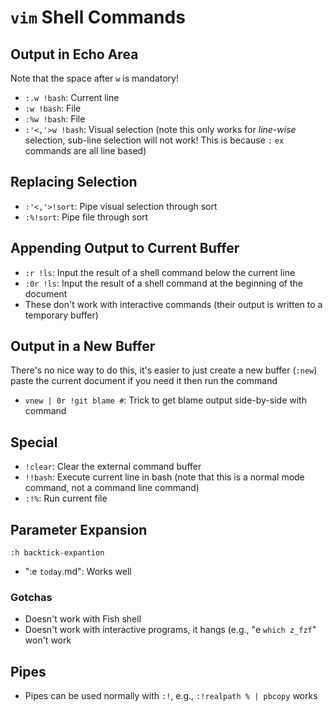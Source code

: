 # `vim` Shell Commands

## Output in Echo Area

Note that the space after `w` is mandatory!

- `:.w !bash`: Current line
- `:w !bash`: File
- `:%w !bash`: File
- `:'<,'>w !bash`: Visual selection (note this only works for *line-wise* selection, sub-line selection will not work! This is because `:` `ex` commands are all line based)

## Replacing Selection

- `:'<,'>!sort`: Pipe visual selection through sort
- `:%!sort`: Pipe file through sort

## Appending Output to Current Buffer

- `:r !ls`: Input the result of a shell command below the current line
- `:0r !ls`: Input the result of a shell command at the beginning of the document
- These don't work with interactive commands (their output is written to a temporary buffer)

## Output in a New Buffer

There's no nice way to do this, it's easier to just create a new buffer (`:new`) paste the current document if you need it then run the command

- `vnew | 0r !git blame #`: Trick to get blame output side-by-side with command

## Special

- `!clear`: Clear the external command buffer
- `!!bash`: Execute current line in bash (note that this is a normal mode command, not a command line command)
- `:!%`: Run current file

## Parameter Expansion

`:h backtick-expantion`

- ":e `today`.md": Works well

### Gotchas

- Doesn't work with Fish shell
- Doesn't work with interactive programs, it hangs (e.g., "e `which z_fzf`" won't work

## Pipes

- Pipes can be used normally with `:!`, e.g., `:!realpath % | pbcopy` works
